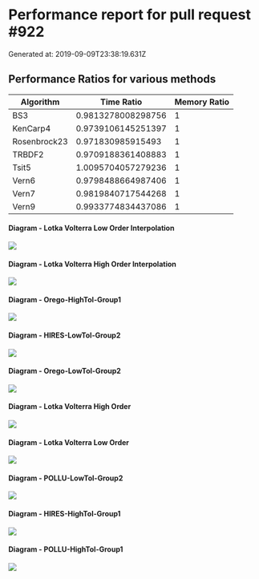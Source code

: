# Performance report for pull request #922 

 Generated at: 2019-09-09T23:38:19.631Z

## Performance Ratios for various methods

 Algorithm | Time Ratio | Memory Ratio 
 --- | --- | --- 
 BS3 | 0.9813278008298756 | 1 
 KenCarp4 | 0.9739106145251397 | 1 
 Rosenbrock23 | 0.971830985915493 | 1 
 TRBDF2 | 0.9709188361408883 | 1 
 Tsit5 | 1.0095704057279236 | 1 
 Vern6 | 0.9798488664987406 | 1 
 Vern7 | 0.9819840717544268 | 1 
 Vern9 | 0.9933774834437086 | 1 


#### Diagram - Lotka Volterra Low Order Interpolation

![](https://i.imgur.com/1J3NtG8.png)

#### Diagram - Lotka Volterra High Order Interpolation

![](https://i.imgur.com/HjlJ3Sp.png)

#### Diagram - Orego-HighTol-Group1

![](https://i.imgur.com/pFZj4t5.png)

#### Diagram - HIRES-LowTol-Group2

![](https://i.imgur.com/t9iNvgG.png)

#### Diagram - Orego-LowTol-Group2

![](https://i.imgur.com/HlGZ98a.png)

#### Diagram - Lotka Volterra High Order

![](https://i.imgur.com/pu8Ld5U.png)

#### Diagram - Lotka Volterra Low Order

![](https://i.imgur.com/wDyBdYk.png)

#### Diagram - POLLU-LowTol-Group2

![](https://i.imgur.com/VhIVWkJ.png)

#### Diagram - HIRES-HighTol-Group1

![](https://i.imgur.com/xTGjQ5b.png)

#### Diagram - POLLU-HighTol-Group1

![](https://i.imgur.com/qMYJlds.png)

